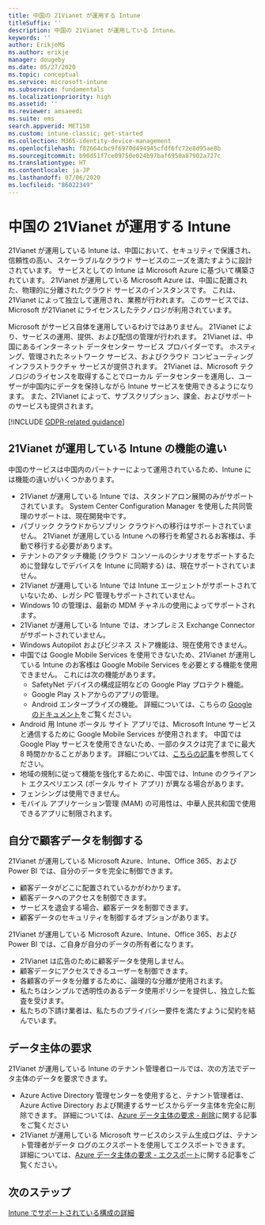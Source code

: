 ```yaml
---
title: 中国の 21Vianet が運用する Intune
titleSuffix: ''
description: 中国の 21Vianet が運用している Intune。
keywords: ''
author: ErikjeMS
ms.author: erikje
manager: dougeby
ms.date: 05/27/2020
ms.topic: conceptual
ms.service: microsoft-intune
ms.subservice: fundamentals
ms.localizationpriority: high
ms.assetid: ''
ms.reviewer: amsaeedi
ms.suite: ems
search.appverid: MET150
ms.custom: intune-classic; get-started
ms.collection: M365-identity-device-management
ms.openlocfilehash: f82664cbc9f6970d494945cfdf6fc72e8d95ae8b
ms.sourcegitcommit: b90d51f7ce09750e024b97baf6950a87902a727c
ms.translationtype: HT
ms.contentlocale: ja-JP
ms.lasthandoff: 07/06/2020
ms.locfileid: "86022349"
---
```

# <a name="intune-operated-by-21vianet-in-china"></a>中国の 21Vianet が運用する Intune  

21Vianet が運用している Intune は、中国において、セキュリティで保護され、信頼性の高い、スケーラブルなクラウド サービスのニーズを満たすように設計されています。 サービスとしての Intune は Microsoft Azure に基づいて構築されています。 21Vianet が運用している Microsoft Azure は、中国に配置された、物理的に分離されたクラウド サービスのインスタンスです。 これは、21Vianet によって独立して運用され、業務が行われます。 このサービスでは、Microsoft が21Vianet にライセンスしたテクノロジが利用されています。

Microsoft がサービス自体を運用しているわけではありません。 21Vianet により、サービスの運用、提供、および配信の管理が行われます。 21Vianet は、中国にあるインターネット データセンター サービス プロバイダーです。 ホスティング、管理されたネットワーク サービス、およびクラウド コンピューティング インフラストラクチャ サービスが提供されます。 21Vianet は、Microsoft テクノロジのライセンスを取得することでローカル データセンターを運用し、ユーザーが中国内にデータを保持しながら Intune サービスを使用できるようになります。 また、21Vianet によって、サブスクリプション、課金、およびサポートのサービスも提供されます。

[!INCLUDE [GDPR-related guidance](../includes/gdpr-dsr-and-stp-note.md)]

## <a name="feature-differences-in-intune-operated-by-21vianet"></a>21Vianet が運用している Intune の機能の違い

中国のサービスは中国内のパートナーによって運用されているため、Intune には機能の違いがいくつかあります。 

- 21Vianet が運用している Intune では、スタンドアロン展開のみがサポートされています。 System Center Configuration Manager を使用した共同管理のサポートは、現在開発中です。
- パブリック クラウドからソブリン クラウドへの移行はサポートされていません。 21Vianet が運用している Intune への移行を希望されるお客様は、手動で移行する必要があります。
- テナントのアタッチ機能 (クラウド コンソールのシナリオをサポートするために登録なしでデバイスを Intune に同期する) は、現在サポートされていません。
- 21Vianet が運用している Intune では Intune エージェントがサポートされていないため、レガシ PC 管理もサポートされていません。
- Windows 10 の管理は、最新の MDM チャネルの使用によってサポートされます。
- 21Vianet が運用している Intune では、オンプレミス Exchange Connector がサポートされていません。
- Windows Autopilot およびビジネス ストア機能は、現在使用できません。
- 中国では Google Mobile Services を使用できないため、21Vianet が運用している Intune のお客様は Google Mobile Services を必要とする機能を使用できません。 これには次の機能があります。
  - SafetyNet デバイスの構成証明などの Google Play プロテクト機能。
  - Google Play ストアからのアプリの管理。
  - Android エンタープライズの機能。 詳細については、こちらの [Google のドキュメント](https://support.google.com/work/android/answer/6270910?hl=en)をご覧ください。
- Android 用 Intune ポータル サイト アプリでは、Microsoft Intune サービスと通信するために Google Mobile Services が使用されます。 中国では Google Play サービスを使用できないため、一部のタスクは完了までに最大 8 時間かかることがあります。 詳細については、[こちらの記事](https://docs.microsoft.com/mem/intune/apps/manage-without-gms#limitations-of-intune-device-administrator-management-when-gms-is-unavailable)を参照してください。 
- 地域の規制に従って機能を強化するために、中国では、Intune のクライアント エクスペリエンス (ポータル サイト アプリ) が異なる場合があります。
- フェンシングは使用できません。
- モバイル アプリケーション管理 (MAM) の可用性は、中華人民共和国で使用できるアプリに制限されます。

## <a name="you-control-customer-data"></a>自分で顧客データを制御する

21Vianet が運用している Microsoft Azure、Intune、Office 365、および Power BI では、自分のデータを完全に制御できます。
- 顧客データがどこに配置されているかがわかります。
- 顧客データへのアクセスを制御できます。
- サービスを退会する場合、顧客データを制御できます。
- 顧客データのセキュリティを制御するオプションがあります。

21Vianet が運用している Microsoft Azure、Intune、Office 365、および Power BI では、ご自身が自分のデータの所有者になります。
- 21Vianet は広告のために顧客データを使用しません。
- 顧客データにアクセスできるユーザーを制御できます。
- 各顧客のデータを分離するために、論理的な分離が使用されます。
- 私たちはシンプルで透明性のあるデータ使用ポリシーを提供し、独立した監査を受けます。
- 私たちの下請け業者は、私たちのプライバシー要件を満たすように契約を結んでいます。

## <a name="data-subject-requests"></a>データ主体の要求

21Vianet が運用している Intune のテナント管理者ロールでは、次の方法でデータ主体のデータを要求できます。

- Azure Active Directory 管理センターを使用すると、テナント管理者は、Azure Active Directory および関連するサービスからデータ主体を完全に削除できます。 詳細については、[Azure データ主体の要求 - 削除](https://docs.microsoft.com/microsoft-365/compliance/gdpr-dsr-azure?view=o365-worldwide#step-5-delete)に関する記事をご覧ください
- 21Vianet が運用している Microsoft サービスのシステム生成ログは、テナント管理者がデータ ログのエクスポートを使用してエクスポートできます。 詳細については、[Azure データ主体の要求 - エクスポート](https://docs.microsoft.com/microsoft-365/compliance/gdpr-dsr-azure?view=o365-worldwide#step-6-export)に関する記事をご覧ください。

## <a name="next-steps"></a>次のステップ

[Intune でサポートされている構成の詳細](supported-devices-browsers.md)
